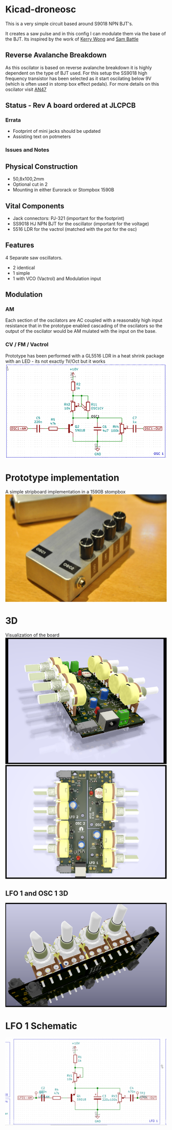 # Kicad-droneosc
This is a very simple circuit based around S9018 NPN BJT's.

It creates a saw pulse and in this config I can modulate them via the base of the BJT. Its inspired by the work of [Kerry Wong](http://www.kerrywong.com/2014/03/19/bjt-in-reverse-avalanche-mode/) and [Sam Battle](https://www.lookmumnocomputer.com/projects/#/simplest-oscillator/)

## Reverse Avalanche Breakdown
As this oscilator is based on reverse avalanche breakdown it is highly dependent on the type of BJT used. For this setup the SS9018 high frequency transistor has been selected as it start oscilating below 9V (which is often used in stomp box effect pedals). 
For more details on this oscilator visit [AN47](https://www.analog.com/media/en/technical-documentation/application-notes/an47fa.pdf)

## Status - Rev A board ordered at JLCPCB
### Errata
 - Footprint of mini jacks should be updated
 - Assisting text on potmeters
  
### Issues and Notes

## Physical Construction
 - 50,8x100,2mm
 - Optional cut in 2 
 - Mounting in either Eurorack or Stompbox 1590B

## Vital Components
 - Jack connectors: PJ-321 (important for the footprint)
 - SS9018 HJ NPN BJT for the oscillator (important for the voltage)
 - 5516 LDR for the vactrol (matched with the pot for the osc)

## Features
4 Separate saw oscillators.
 - 2 identical
 - 1 simple
 - 1 with VCO (Vactrol) and Modulation input

## Modulation
### AM
Each section of the oscilators are AC coupled with a reasonably high input resistance that in the prototype enabled cascading of the oscilators so the output of the oscilator would be AM mulated with the input on the base.
### CV / FM / Vactrol
Prototype has been performed with a GL5516 LDR in a heat shrink package with an LED - its not exactly 1V/Oct but it works
![Vactrol](Kicad_Oscillator_Drone_OSC1_Vactrol.png)

# Prototype implementation
A simple stripboard implementation in a 1590B stompbox
![OSC](Osc.jpg)

# 3D 
Visualization of the board
![3D](Kicad_Drone_osc_RevA2_Top3d.png)
![3D](Kicad_Drone_osc_RevA_Top3D.png)

## LFO 1 and OSC 1 3D
![](Kicad_Drone_osc_RevA_Side3D_LFO2OSC2.png)

# LFO 1 Schematic
![Schematic](Kicad_Drone_osc_sch.png)

